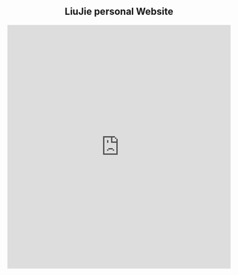 <body>
<center><h2>LiuJie personal Website</h2></center>

<iframe width="100%" height="550" class="share_self"  frameborder="0" scrolling="no" src="http://widget.weibo.com/weiboshow/index.php?language=&width=0&height=550&fansRow=1&ptype=1&speed=0&skin=4&isTitle=1&noborder=1&isWeibo=1&isFans=1&uid=1335088193&verifier=a1405918&dpc=1"></iframe>
</body>
